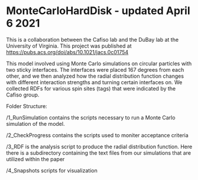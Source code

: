 # MonteCarloHardDisk - updated April 6 2021 
This is a collaboration between the Cafiso lab and the DuBay lab at the University of Virginia. This project was published at https://pubs.acs.org/doi/abs/10.1021/jacs.0c01754

This model involved using Monte Carlo simulations on circular particles with two sticky interfaces. The interfaces were placed 167 degrees from each other, and we then analyzed how the radial distribution function changes with different interaction strengths and turning certain interfaces on. We collected RDFs for various spin sites (tags) that were indicated by the Cafiso group.

Folder Structure: 

/1_RunSimulation contains the scripts necessary to run a Monte Carlo simulation of the model. 

/2_CheckProgress contains the scripts used to moniter acceptance criteria 

/3_RDF is the analysis script to produce the radial distribution function. Here there is a subdirectory containing the text files from our simulations that are utilized within the paper 

/4_Snapshots scripts for visualization 

